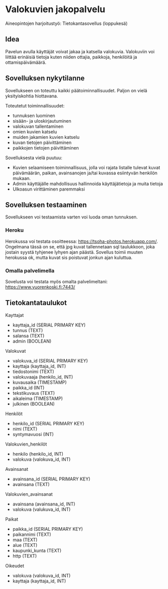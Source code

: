 # Valokuvien jakopalvelu

Aineopintojen harjoitustyö: Tietokantasovellus (loppukesä)

## Idea

Pavelun avulla käyttäjät voivat jakaa ja katsella valokuvia. Valokuviin voi liittää erinäisiä tietoja kuten niiden ottajia, paikkoja, henkilöitä ja ottamispäivämäärä.

## Sovelluksen nykytilanne

Sovellukseen on toteuttu kaikki päätoiminnallisuudet. Paljon on vielä yksityiskohtia hiottavana.

Toteutetut toiminnallisuudet:

- tunnuksen luominen
- sisään- ja uloskirjautuminen
- valokuvan tallentaminen
- omien kuvien katselu
- muiden jakamien kuvien katselu
- kuvan tietojen päivittäminen
- paikkojen tietojen päivittäminen

Sovelluksesta vielä puutuu:

- Kuvien selaamiseen toiminnallisuus, jolla voi rajata listalle tulevat kuvat päivämäärän, paikan, avainsanojen ja/tai kuvassa esiintyvän henkilön mukaan.
- Admin käyttäjälle mahdollisuus hallinnoida käyttäjätietoja ja muita tietoja
- Ulkoasun virittäminen paremmaksi

## Sovelluksen testaaminen

Sovellukseen voi testaamista varten voi luoda oman tunnuksen.


### Heroku

Herokussa voi testata osoitteessa: https://tsoha-photos.herokuapp.com/. Ongelmana tässä on se, että jpg kuvat tallennetaan sql taulukkoon, joka jostain syystä tyhjenee lyhyen ajan päästä. Sovellus toimii muuten herokussa ok, mutta kuvat sis poistuvat jonkun ajan kuluttua.

### Omalla palvelimella

Sovelusta voi testata myös omalta palvelimeltani: https://www.vuorenkoski.fi:7443/


## Tietokantataulukot

Kayttajat

- kayttaja_id (SERIAL PRIMARY KEY)
- tunnus (TEXT)
- salansa (TEXT)
- admin (BOOLEAN)

Valokuvat

- valokuva_id (SERIAL PRIMARY KEY)
- kayttaja (kayttaja_id, INT)
- tiedostonimi (TEXT)
- valokuvaaja (henkilo_id, INT)
- kuvausaika (TIMESTAMP)
- paikka_id (INT)
- tekstikuvaus (TEXT)
- aikaleima (TIMESTAMP)
- julkinen (BOOLEAN)

Henkilöt

- henkilo_id (SERIAL PRIMARY KEY)
- nimi (TEXT)
- syntymavuosi (INT)

Valokuvien_henkilöt

- henkilo (henkilo_id, INT)
- valokuva (valokuva_id, INT)

Avainsanat

- avainsana_id (SERIAL PRIMARY KEY)
- avainsana (TEXT)

Valokuvien_avainsanat

- avainsana (avainsana_id, INT)
- valokuva (valukuva_id, INT)

Paikat

- paikka_id (SERIAL PRIMARY KEY)
- paikannimi (TEXT)
- maa (TEXT)
- alue (TEXT)
- kaupunki_kunta (TEXT)
- http (TEXT)

Oikeudet

- valokuva (valokuva_id, INT)
- kayttaja (kayttaja_id, INT)
